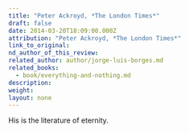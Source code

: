 ```yaml
---
title: "Peter Ackroyd, *The London Times*"
draft: false
date: 2014-03-20T18:09:00.000Z
attribution: "Peter Ackroyd, *The London Times*"
link_to_original:
nd_author_of_this_review:
related_author: author/jorge-luis-borges.md
related_books:
  - book/everything-and-nothing.md
description:
weight:
layout: none
---
```

His is the literature of eternity.

